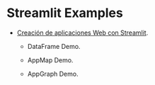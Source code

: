 # Streamlit Examples

- [Creación de aplicaciones Web con Streamlit](https://www.notion.so/Pycon-Chile-Taller-2-hrs-98867bd4176040b79401782bf922d6ae).

  - DataFrame Demo.

  - AppMap Demo.

  - AppGraph Demo.
 
